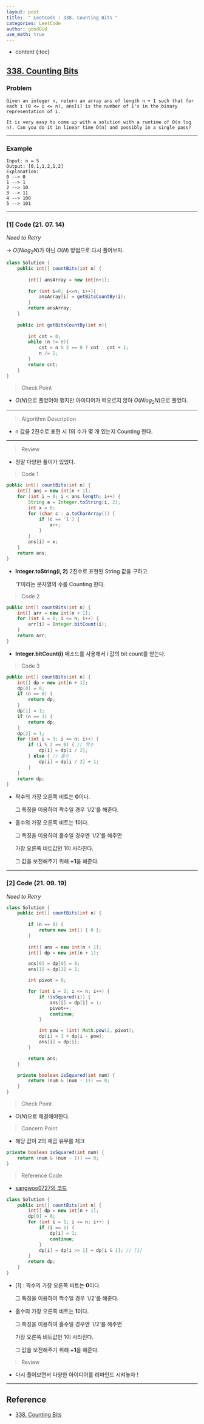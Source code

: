 ```yaml
---
layout: post
title:  " LeetCode : 338. Counting Bits "
categories: LeetCode
author: goodGid
use_math: true
---
```

* content
{:toc}

## [338. Counting Bits](https://leetcode.com/problems/counting-bits/)

### Problem

```
Given an integer n, return an array ans of length n + 1 such that for each i (0 <= i <= n), ans[i] is the number of 1's in the binary representation of i.

It is very easy to come up with a solution with a runtime of O(n log n). Can you do it in linear time O(n) and possibly in a single pass?
```





---

### Example

```
Input: n = 5
Output: [0,1,1,2,1,2]
Explanation:
0 --> 0
1 --> 1
2 --> 10
3 --> 11
4 --> 100
5 --> 101
```

---

### [1] Code (21. 07. 14)

*Need to Retry*

  -> $O(N log_2 N)$가 아닌 $O(N)$ 방법으로 다시 풀어보자.

``` java
class Solution {
    public int[] countBits(int n) {
        
        int[] ansArray = new int[n+1];
        
        for (int i=0; i<=n; i++){
            ansArray[i] = getBitsCountBy(i);
        }
        return ansArray;
    }
    
    public int getBitsCountBy(int n){
        
        int cnt = 0;
        while (n != 0){
            cnt = n % 2 == 0 ? cnt : cnt + 1;
            n /= 2;
        }
        return cnt;
    }
}
```

> Check Point

* $O(N)$으로 풀었어야 했지만 아이디어가 떠오르지 않아 $O(N log_2 N)$으로 풀었다.

---

> Algorithm Description

* n 값을 2진수로 표현 시 1의 수가 몇 개 있는지 Counting 한다.

---

> Review

* 정말 다양한 풀이가 있었다.


> Code 1

``` java
public int[] countBits(int n) {
    int[] ans = new int[n + 1];
    for (int i = 0; i < ans.length; i++) {
        String a = Integer.toString(i, 2);
        int x = 0;
        for (char c : a.toCharArray()) {
            if (c == '1') {
                x++;
            }
        }
        ans[i] = x;
    }
    return ans;
}
```

* **Integer.toString(i, 2)** 2진수로 표현된 String 값을 구하고

  '1'이라는 문자열의 수를 Counting 한다.

> Code 2

``` java
public int[] countBits(int n) {
    int[] arr = new int[n + 1];
    for (int i = 0; i <= n; i++) {
        arr[i] = Integer.bitCount(i);
    }
    return arr;
}
```

* **Integer.bitCount(i)** 메소드를 사용해서 i 값의 bit count를 얻는다.

> Code 3

``` java
public int[] countBits(int n) {
    int[] dp = new int[n + 1];
    dp[0] = 0;
    if (n == 0) {
        return dp;
    }
    dp[1] = 1;
    if (n == 1) {
        return dp;
    }
    dp[2] = 1;
    for (int i = 3; i <= n; i++) {
        if (i % 2 == 0) { // 짝수
            dp[i] = dp[i / 2];
        } else { // 홀수
            dp[i] = dp[i / 2] + 1;
        }
    }
    return dp;
}
```

* 짝수의 가장 오른쪽 비트는 **0**이다.

  그 특징을 이용하여 짝수일 경우 'i/2'를 해준다.

* 홀수의 가장 오른쪽 비트는 **1**이다.

  그 특징을 이용하여 홀수일 경우엔 'i/2'를 해주면

  가장 오른쪽 비트값인 1이 사라진다.

  그 값을 보전해주기 위해 **+1**을 해준다.

---

### [2] Code (21. 09. 19)

*Need to Retry*

``` java
class Solution {
    public int[] countBits(int n) {
        
        if (n == 0) {
            return new int[] { 0 };
        }
        
        int[] ans = new int[n + 1];
        int[] dp = new int[n + 1];

        ans[0] = dp[0] = 0;
        ans[1] = dp[1] = 1;

        int pivot = 0;

        for (int i = 2; i <= n; i++) {
            if (isSquared(i)) {
                ans[i] = dp[i] = 1;
                pivot++;
                continue;
            }

            int pow = (int) Math.pow(2, pivot);
            dp[i] = 1 + dp[i - pow];
            ans[i] = dp[i];
        }

        return ans;
    }

    private boolean isSquared(int num) {
        return (num & (num - 1)) == 0;
    }
}
```

> Check Point

* $O(N)$으로 해결해야한다.

> Concern Point

* 해당 값이 2의 제곱 유무를 체크

``` java
private boolean isSquared(int num) {
    return (num & (num - 1)) == 0;
}
```

> Reference Code

* [sangwoo0727의 코드](https://github.com/sangwoo0727/LeetCode/blob/main/counting-bits/counting-bits.java)

``` java
class Solution {
    public int[] countBits(int n) {
        int[] dp = new int[n + 1];
        dp[0] = 0;
        for (int i = 1; i <= n; i++) {
            if (i == 1) {
                dp[i] = 1;
                continue;
            }
            dp[i] = dp[i >> 1] + dp[i & 1]; // [1]
        }
        return dp;
    }
}
```

* [1] : 짝수의 가장 오른쪽 비트는 **0**이다.

  그 특징을 이용하여 짝수일 경우 'i/2'를 해준다.

* 홀수의 가장 오른쪽 비트는 **1**이다.

  그 특징을 이용하여 홀수일 경우엔 'i/2'를 해주면

  가장 오른쪽 비트값인 1이 사라진다.

  그 값을 보전해주기 위해 **+1**을 해준다.

> Review

* 다시 풀어보면서 다양한 아이디어를 리마인드 시켜놓자 !



---

## Reference

* [338. Counting Bits](https://leetcode.com/problems/counting-bits/)